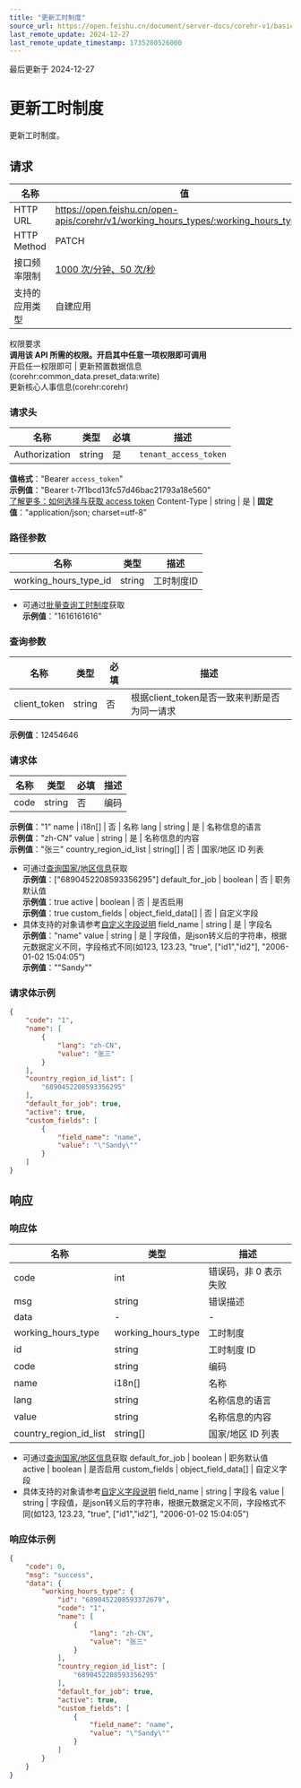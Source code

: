 ```yaml
---
title: "更新工时制度"
source_url: https://open.feishu.cn/document/server-docs/corehr-v1/basic-infomation/working_hours_type/patch
last_remote_update: 2024-12-27
last_remote_update_timestamp: 1735280526000
---
```

最后更新于 2024-12-27

# 更新工时制度

更新工时制度。

## 请求
名称 | 值
---|---
HTTP URL | https://open.feishu.cn/open-apis/corehr/v1/working_hours_types/:working_hours_type_id
HTTP Method | PATCH
接口频率限制 | [1000 次/分钟、50 次/秒](https://open.feishu.cn/document/ukTMukTMukTM/uUzN04SN3QjL1cDN)
支持的应用类型 | 自建应用
权限要求  
            **调用该 API 所需的权限。开启其中任意一项权限即可调用**  
            开启任一权限即可 | 更新预置数据信息(corehr:common_data.preset_data:write)  
            更新核心人事信息(corehr:corehr)

### 请求头

名称 | 类型 | 必填 | 描述
--- | --- | --- | ---
Authorization | string | 是 | `tenant_access_token`  
**值格式**："Bearer `access_token`"  
**示例值**："Bearer t-7f1bcd13fc57d46bac21793a18e560"  
[了解更多：如何选择与获取 access token](https://open.feishu.cn/document/uAjLw4CM/ugTN1YjL4UTN24CO1UjN/trouble-shooting/how-to-choose-which-type-of-token-to-use)
Content-Type | string | 是 | **固定值**："application/json; charset=utf-8"

### 路径参数

名称 | 类型 | 描述
--- | --- | ---
working_hours_type_id | string | 工时制度ID  
- 可通过[批量查询工时制度](https://open.feishu.cn/document/uAjLw4CM/ukTMukTMukTM/reference/corehr-v1/working_hours_type/list)获取  
**示例值**："1616161616"

### 查询参数

名称 | 类型 | 必填 | 描述
--- | --- | --- | ---
client_token | string | 否 | 根据client_token是否一致来判断是否为同一请求  
**示例值**：12454646

### 请求体

名称 | 类型 | 必填 | 描述
--- | --- | --- | ---
code | string | 否 | 编码  
**示例值**："1"
name | i18n\[\] | 否 | 名称
lang | string | 是 | 名称信息的语言  
**示例值**："zh-CN"
value | string | 是 | 名称信息的内容  
**示例值**："张三"
country_region_id_list | string\[\] | 否 | 国家/地区 ID 列表  
- 可通过[查询国家/地区信息](https://open.feishu.cn/document/uAjLw4CM/ukTMukTMukTM/corehr-v2/basic_info-country_region/search)获取  
**示例值**：["6890452208593356295"]
default_for_job | boolean | 否 | 职务默认值  
**示例值**：true
active | boolean | 否 | 是否启用  
**示例值**：true
custom_fields | object_field_data\[\] | 否 | 自定义字段  
- 具体支持的对象请参考[自定义字段说明](https://open.feishu.cn/document/uAjLw4CM/ukTMukTMukTM/reference/corehr-v1/custom-fields-guide)
field_name | string | 是 | 字段名  
**示例值**："name"
value | string | 是 | 字段值，是json转义后的字符串，根据元数据定义不同，字段格式不同(如123, 123.23, "true", [\"id1\",\"id2\"], "2006-01-02 15:04:05")  
**示例值**："\"Sandy\""

### 请求体示例
```json
{
    "code": "1",
    "name": [
        {
            "lang": "zh-CN",
            "value": "张三"
        }
    ],
    "country_region_id_list": [
        "6890452208593356295"
    ],
    "default_for_job": true,
    "active": true,
    "custom_fields": [
        {
            "field_name": "name",
            "value": "\"Sandy\""
        }
    ]
}
```

## 响应

### 响应体

名称 | 类型 | 描述
--- | --- | ---
code | int | 错误码，非 0 表示失败
msg | string | 错误描述
data | \- | \-
working_hours_type | working_hours_type | 工时制度
id | string | 工时制度 ID
code | string | 编码
name | i18n\[\] | 名称
lang | string | 名称信息的语言
value | string | 名称信息的内容
country_region_id_list | string\[\] | 国家/地区 ID 列表  
- 可通过[查询国家/地区信息](https://open.feishu.cn/document/uAjLw4CM/ukTMukTMukTM/corehr-v2/basic_info-country_region/search)获取
default_for_job | boolean | 职务默认值
active | boolean | 是否启用
custom_fields | object_field_data\[\] | 自定义字段  
- 具体支持的对象请参考[自定义字段说明](https://open.feishu.cn/document/uAjLw4CM/ukTMukTMukTM/reference/corehr-v1/custom-fields-guide)
field_name | string | 字段名
value | string | 字段值，是json转义后的字符串，根据元数据定义不同，字段格式不同(如123, 123.23, "true", [\"id1\",\"id2\"], "2006-01-02 15:04:05")

### 响应体示例
```json
{
    "code": 0,
    "msg": "success",
    "data": {
        "working_hours_type": {
            "id": "6890452208593372679",
            "code": "1",
            "name": [
                {
                    "lang": "zh-CN",
                    "value": "张三"
                }
            ],
            "country_region_id_list": [
                "6890452208593356295"
            ],
            "default_for_job": true,
            "active": true,
            "custom_fields": [
                {
                    "field_name": "name",
                    "value": "\"Sandy\""
                }
            ]
        }
    }
}
```
